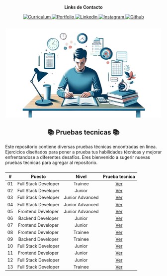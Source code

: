 <div align="center">
    <p><strong>Links de Contacto</strong></p>
    <a href="https://drive.google.com/file/d/1Pe-UKjdPGVZC53y1DmgpNwx3PUDryUd4/view?usp=sharing" target="_blank" rel="noopener noreferrer">
        <img src="https://img.shields.io/badge/CV-F7017B?logo=readdotcv" alt="Curriculum"/>
    </a>
    <a href="https://portafolio-rafael-mojica.vercel.app/" target="_blank" rel="noopener noreferrer">
        <img src="https://img.shields.io/badge/Portafolio-2D8080?logo=showwcase" alt="Portfolio"/>
    <a/>
    <a href="https://www.linkedin.com/in/rafamojica/" target="_blank" rel="noopener noreferrer">
        <img src="https://img.shields.io/badge/Linkedin-007EC6?logo=Linkedin" alt="Linkedin"/>
    </a>
    <a href="https://www.instagram.com/rafa_mojica_/" target="_blank" rel="noopener noreferrer">
        <img src="https://img.shields.io/badge/Instagram-833C80?logo=Instagram&logoColor=fff" alt="Instagram"/>
    </a>
    <a href="https://github.com/RafaMojica" target="_blank" rel="noopener noreferrer">
        <img src="https://img.shields.io/badge/Github-grey?logo=Github" alt="Github"/>
    </a>
</div>

##

<div align="center">
    <img width="500" src="./img/technical-tests.png"/>
</div>

<div align="center">
    <h2> 📚 Pruebas tecnicas 📚</h2>
</div>

Este repositorio contiene diversas pruebas técnicas encontradas en línea. Ejercicios diseñados para poner a prueba tus habilidades técnicas y mejorar enfrentandose a diferentes desafíos. Eres bienvenido a sugerir nuevas pruebas técnicas para agregar al repositorio.

###

<div align="center">

|  #  |        Puesto        |      Nivel      |           Prueba tecnica            |
| :-: | :------------------: | :-------------: | :---------------------------------: |
| 01  | Full Stack Developer |     Trainee     | [Ver](./01-PruebaTecnica/README.md) |
| 02  | Full Stack Developer |     Junior      | [Ver](./02-PruebaTecnica/README.md) |
| 03  | Full Stack Developer | Junior Advanced | [Ver](./03-PruebaTecnica/README.md) |
| 04  | Full Stack Developer | Junior Advanced | [Ver](./04-PruebaTecnica/README.md) |
| 05  |  Frontend Developer  | Junior Advanced | [Ver](./05-PruebaTecnica/README.md) |
| 06  |  Backend Developer   |     Junior      | [Ver](./06-PruebaTecnica/README.md) |
| 07  |  Frontend Developer  |     Junior      | [Ver](./07-PruebaTecnica/README.md) |
| 08  |  Frontend Developer  |     Trainee     | [Ver](./08-PruebaTecnica/README.md) |
| 09  |  Backend Developer   |     Trainee     | [Ver](./09-PruebaTecnica/README.md) |
| 10  | Full Stack Developer |     Junior      | [Ver](./10-PruebaTecnica/README.md) |
| 11  |  Frontend Developer  |     Junior      | [Ver](./11-PruebaTecnica/README.md) |
| 12  | Full Stack Developer |     Junior      | [Ver](./12-PruebaTecnica/README.md) |
| 13  | Full Stack Developer |     Trainee     | [Ver](./13-PruebaTecnica/README.md) |

</div>
